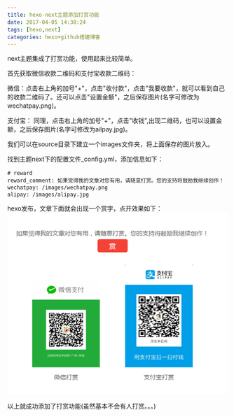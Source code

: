 ```yaml
---
title: hexo-next主题添加打赏功能
date: 2017-04-05 14:38:24
tags: [hexo,next]
categories: hexo+github搭建博客
---
```

next主题集成了打赏功能，使用起来比较简单。

首先获取微信收款二维码和支付宝收款二维码：

微信：点击右上角的加号"+"，点击"收付款"，点击"我要收款"，就可以看到自己的收款二维码了。还可以点击"设置金额"，之后保存图片(名字可修改为wechatpay.png)。

支付宝： 同理，点击右上角的加号"+"，点击"收钱",出现二维码，也可以设置金额，之后保存图片(名字可修改为ailpay.jpg)。

我们可以在source目录下建立一个images文件夹，将上面保存的图片放入。

找到主题next下的配置文件_config.yml，添加信息如下：
```
# reward
reward_comment: 如果觉得我的文章对您有用，请随意打赏。您的支持将鼓励我继续创作！
wechatpay: /images/wechatpay.png
alipay: /images/alipay.jpg
```
hexo发布，文章下面就会出现一个赏字，点开效果如下：
![打赏效果](hexo-next主题添加打赏功能/20170405151647.png)

以上就成功添加了打赏功能(虽然基本不会有人打赏。。。)
